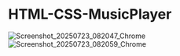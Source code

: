 # HTML-CSS-MusicPlayer
![Screenshot_20250723_082047_Chrome](https://github.com/user-attachments/assets/5edc7c1e-d59a-42e3-91d6-dc23fbb09b1a)
![Screenshot_20250723_082059_Chrome](https://github.com/user-attachments/assets/6a67caf3-ff29-446c-a5fd-2ae3385b836d)
